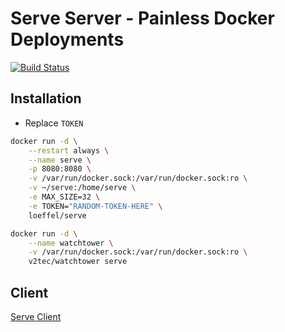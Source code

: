 # Serve Server - Painless Docker Deployments

[![Build Status](https://travis-ci.com/loeffel-io/serve-server.svg?token=diwUYjrdo8kHiwiMCFuq&branch=master)](https://travis-ci.com/loeffel-io/serve-server)

## Installation

- Replace `TOKEN`

```bash
docker run -d \
    --restart always \
    --name serve \
    -p 8080:8080 \
    -v /var/run/docker.sock:/var/run/docker.sock:ro \
    -v ~/serve:/home/serve \
    -e MAX_SIZE=32 \
    -e TOKEN="RANDOM-TOKEN-HERE" \
    loeffel/serve

docker run -d \
    --name watchtower \
    -v /var/run/docker.sock:/var/run/docker.sock:ro \
    v2tec/watchtower serve
```

## Client

[Serve Client](https://github.com/loeffel-io/serve)